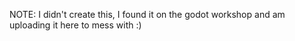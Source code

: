 NOTE: I didn't create this, I found it on the godot workshop and am uploading it here to mess with :)
